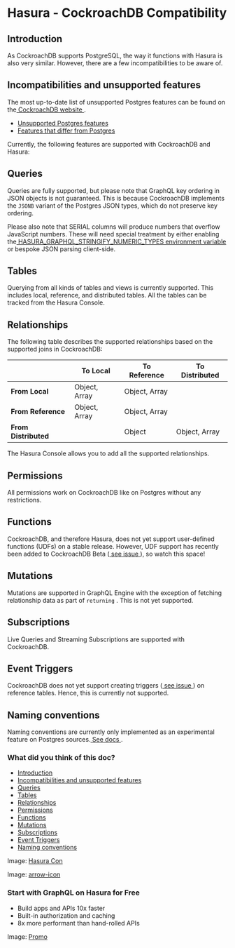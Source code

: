 # Hasura - CockroachDB Compatibility

## Introduction​

As CockroachDB supports PostgreSQL, the way it functions with Hasura is also very similar. However, there are a few
incompatibilities to be aware of.

## Incompatibilities and unsupported features​

The most up-to-date list of unsupported Postgres features can be found on the[ CockroachDB website ](https://www.cockroachlabs.com/docs/stable/postgresql-compatibility.html).

- [ Unsupported Postgres features ](https://www.cockroachlabs.com/docs/stable/postgresql-compatibility.html#unsupported-features)
- [ Features that differ from Postgres ](https://www.cockroachlabs.com/docs/stable/postgresql-compatibility.html#features-that-differ-from-postgresql)


Currently, the following features are supported with CockroachDB and Hasura:

## Queries​

Queries are fully supported, but please note that GraphQL key ordering in JSON objects is not guaranteed.
This is because CockroachDB implements the `JSONB` variant of the Postgres JSON types, which do not preserve key ordering.

Please also note that SERIAL columns will produce numbers that overflow JavaScript numbers. These will need special
treatment by either enabling the[ HASURA_GRAPHQL_STRINGIFY_NUMERIC_TYPES environment variable ](https://hasura.io/docs/latest/deployment/graphql-engine-flags/reference/)or
bespoke JSON parsing client-side.

## Tables​

Querying from all kinds of tables and views is currently supported. This includes local, reference, and distributed
tables. All the tables can be tracked from the Hasura Console.

## Relationships​

The following table describes the supported relationships based on the supported joins in CockroachDB:

|  | To Local | To Reference | To Distributed |
|---|---|---|---|
|  **From Local**  | Object, Array | Object, Array |  |
|  **From Reference**  | Object, Array | Object, Array |  |
|  **From Distributed**  |  | Object | Object, Array |


The Hasura Console allows you to add all the supported relationships.

## Permissions​

All permissions work on CockroachDB like on Postgres without any restrictions.

## Functions​

CockroachDB, and therefore Hasura, does not yet support user-defined functions (UDFs) on a stable release. However, UDF
support has recently been added to CockroachDB Beta
([ see issue ](https://github.com/cockroachdb/cockroach/issues/58356)), so watch this space!

## Mutations​

Mutations are supported in GraphQL Engine with the exception of fetching relationship data as part of `returning` . This
is not yet supported.

## Subscriptions​

Live Queries and Streaming Subscriptions are supported with CockroachDB.

## Event Triggers​

CockroachDB does not yet support creating triggers ([ see issue ](https://github.com/cockroachdb/cockroach/issues/28296))
on reference tables. Hence, this is currently not supported.

## Naming conventions​

Naming conventions are currently only implemented as an experimental feature on Postgres sources.[ See docs ](https://hasura.io/docs/latest/schema/postgres/naming-convention/).

### What did you think of this doc?

- [ Introduction ](https://hasura.io/docs/latest/databases/postgres/cockroachdb/hasura-cockroachdb-compatibility/#event-triggers/#introduction)
- [ Incompatibilities and unsupported features ](https://hasura.io/docs/latest/databases/postgres/cockroachdb/hasura-cockroachdb-compatibility/#event-triggers/#incompatibilities-and-unsupported-features)
- [ Queries ](https://hasura.io/docs/latest/databases/postgres/cockroachdb/hasura-cockroachdb-compatibility/#event-triggers/#queries)
- [ Tables ](https://hasura.io/docs/latest/databases/postgres/cockroachdb/hasura-cockroachdb-compatibility/#event-triggers/#tables)
- [ Relationships ](https://hasura.io/docs/latest/databases/postgres/cockroachdb/hasura-cockroachdb-compatibility/#event-triggers/#relationships)
- [ Permissions ](https://hasura.io/docs/latest/databases/postgres/cockroachdb/hasura-cockroachdb-compatibility/#event-triggers/#permissions)
- [ Functions ](https://hasura.io/docs/latest/databases/postgres/cockroachdb/hasura-cockroachdb-compatibility/#event-triggers/#functions)
- [ Mutations ](https://hasura.io/docs/latest/databases/postgres/cockroachdb/hasura-cockroachdb-compatibility/#event-triggers/#mutations)
- [ Subscriptions ](https://hasura.io/docs/latest/databases/postgres/cockroachdb/hasura-cockroachdb-compatibility/#event-triggers/#subscriptions)
- [ Event Triggers ](https://hasura.io/docs/latest/databases/postgres/cockroachdb/hasura-cockroachdb-compatibility/#event-triggers/#event-triggers)
- [ Naming conventions ](https://hasura.io/docs/latest/databases/postgres/cockroachdb/hasura-cockroachdb-compatibility/#event-triggers/#naming-conventions)


Image: [ Hasura Con ](https://res.cloudinary.com/dh8fp23nd/image/upload/v1686154570/hasura-con-2023/has-con-light-date_r2a2ud.png)

Image: [ arrow-icon ](https://res.cloudinary.com/dh8fp23nd/image/upload/v1683723549/main-web/chevron-right_ldbi7d.png)

### Start with GraphQL on Hasura for Free

- Build apps and APIs 10x faster
- Built-in authorization and caching
- 8x more performant than hand-rolled APIs


Image: [ Promo ](https://hasura.io/docs/assets/images/hasura-free-ff60e409244e0ea12b5a3045d1a9096b.png)
